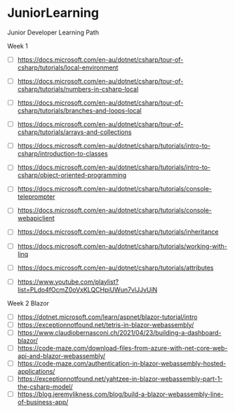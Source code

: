 # JuniorLearning
Junior Developer Learning Path

Week 1
- [ ] https://docs.microsoft.com/en-au/dotnet/csharp/tour-of-csharp/tutorials/local-environment
- [ ] https://docs.microsoft.com/en-au/dotnet/csharp/tour-of-csharp/tutorials/numbers-in-csharp-local
- [ ] https://docs.microsoft.com/en-au/dotnet/csharp/tour-of-csharp/tutorials/branches-and-loops-local
- [ ] https://docs.microsoft.com/en-au/dotnet/csharp/tour-of-csharp/tutorials/arrays-and-collections
- [ ] https://docs.microsoft.com/en-au/dotnet/csharp/tutorials/intro-to-csharp/introduction-to-classes
- [ ] https://docs.microsoft.com/en-au/dotnet/csharp/tutorials/intro-to-csharp/object-oriented-programming
- [ ] https://docs.microsoft.com/en-au/dotnet/csharp/tutorials/console-teleprompter
- [ ] https://docs.microsoft.com/en-au/dotnet/csharp/tutorials/console-webapiclient
- [ ] https://docs.microsoft.com/en-au/dotnet/csharp/tutorials/inheritance
- [ ] https://docs.microsoft.com/en-au/dotnet/csharp/tutorials/working-with-linq
- [ ] https://docs.microsoft.com/en-au/dotnet/csharp/tutorials/attributes

- [ ] https://www.youtube.com/playlist?list=PLdo4fOcmZ0oVxKLQCHpiUWun7vlJJvUiN

Week 2
Blazor

- [ ] https://dotnet.microsoft.com/learn/aspnet/blazor-tutorial/intro
- [ ] https://exceptionnotfound.net/tetris-in-blazor-webassembly/
- [ ] https://www.claudiobernasconi.ch/2021/04/23/building-a-dashboard-blazor/
- [ ] https://code-maze.com/download-files-from-azure-with-net-core-web-api-and-blazor-webassembly/
- [ ] https://code-maze.com/authentication-in-blazor-webassembly-hosted-applications/
- [ ] https://exceptionnotfound.net/yahtzee-in-blazor-webassembly-part-1-the-csharp-model/
- [ ] https://blog.jeremylikness.com/blog/build-a-blazor-webassembly-line-of-business-app/
